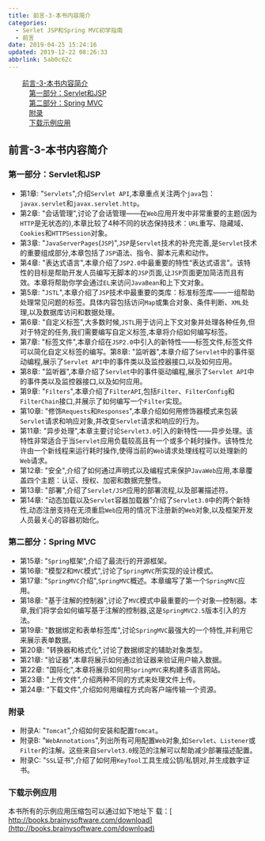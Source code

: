 ```yaml
---
title: 前言-3-本书内容简介
categories: 
  - Serlet JSP和Spring MVC初学指南
  - 前言
date: 2019-04-25 15:24:16
updated: 2019-12-22 08:26:33
abbrlink: 5ab0c62c
---
```

<div id='my_toc'><a href="/JavaReadingNotes/5ab0c62c/#前言-3-本书内容简介" class="header_2">前言-3-本书内容简介</a><br><a href="/JavaReadingNotes/5ab0c62c/#第一部分：Servlet和JSP" class="header_3">第一部分：Servlet和JSP</a><br><a href="/JavaReadingNotes/5ab0c62c/#第二部分：Spring-MVC" class="header_3">第二部分：Spring MVC</a><br><a href="/JavaReadingNotes/5ab0c62c/#附录" class="header_3">附录</a><br><a href="/JavaReadingNotes/5ab0c62c/#下载示例应用" class="header_3">下载示例应用</a><br></div>
<style>.header_1{margin-left: 1em;}.header_2{margin-left: 2em;}.header_3{margin-left: 3em;}.header_4{margin-left: 4em;}.header_5{margin-left: 5em;}.header_6{margin-left: 6em;}</style>
<!--more-->
<script>if (navigator.platform.search('arm')==-1){document.getElementById('my_toc').style.display = 'none';}var e,p = document.getElementsByTagName('p');while (p.length>0) {e = p[0];e.parentElement.removeChild(e);}</script>

<!--end-->
## 前言-3-本书内容简介 ##
### 第一部分：Servlet和JSP ###
- 第1章: "`Servlets`",介绍`Servlet API`,本章重点关注两个`java`包：`javax.servlet`和`javax.servlet.http`。
- 第2章: "会话管理",讨论了会话管理——在`Web`应用开发中非常重要的主题(因为`HTTP`是无状态的),本章比较了4种不同的状态保持技术：`URL`重写、隐藏域、`Cookies`和`HTTPSession`对象。
- 第3章: "`JavaServerPages`(`JSP`)",`JSP`是`Servlet`技术的补充完善,是`Servlet`技术的重要组成部分,本章包括了`JSP`语法、指令、脚本元素和动作。
- 第4章: "表达式语言",本章介绍了`JSP2.0`中最重要的特性“表达式语言”。该特性的目标是帮助开发人员编写无脚本的`JSP`页面,让`JSP`页面更加简洁而且有效。本章将帮助你学会通过`EL`来访问`JavaBean`和上下文对象。
- 第5章: "`JSTL`",本章介绍了`JSP`技术中最重要的类库：标准标签库——一组帮助处理常见问题的标签。具体内容包括访问`Map`或集合对象、条件判断、`XML`处理,以及数据库访问和数据处理。
- 第6章: "自定义标签",大多数时候,`JSTL`用于访问上下文对象并处理各种任务,但对于特定的任务,我们需要编写自定义标签,本章将介绍如何编写标签。
- 第7章: "标签文件",本章介绍在`JSP2.0`中引入的新特性——标签文件,标签文件可以简化自定义标签的编写。第8章: "监听器",本章介绍了`Servlet`中的事件驱动编程,展示了`Servlet API`中的事件类以及监控器接口,以及如何应用。
- 第8章: "监听器",本章介绍了`Servlet`中的事件驱动编程,展示了`Servlet API`中的事件类以及监控器接口,以及如何应用。
- 第9章: "`Filters`",本章介绍了`FilterAPI`,包括`Filter`、`FilterConfig`和`FilterChain`接口,并展示了如何编写一个`Filter`实现。
- 第10章: "修饰`Requests`和`Responses`",本章介绍如何用修饰器模式来包装`Servlet`请求和响应对象,并改变`Servlet`请求和响应的行为。
- 第11章: "异步处理",本章主要讨论`Servlet3.0`引入的新特性——异步处理。该特性非常适合于当`Servlet`应用负载较高且有一个或多个耗时操作。该特性允许由一个新线程来运行耗时操作,使得当前的`Web`请求处理线程可以处理新的`Web`请求。
- 第12章: "安全",介绍了如何通过声明式以及编程式来保护`JavaWeb`应用,本章覆盖四个主题：认证、授权、加密和数据完整性。
- 第13章: "部署",介绍了`Servlet/JSP`应用的部署流程,以及部署描述符。
- 第14章: "动态加载以及`Servlet`容器加载器”介绍了`Servlet3.0`中的两个新特性,动态注册支持在无须重启`Web`应用的情况下注册新的`Web`对象,以及框架开发人员最关心的容器初始化。

### 第二部分：Spring MVC  ###
- 第15章: "`Spring`框架",介绍了最流行的开源框架。
- 第16章: "模型2和`MVC`模式",讨论了`SpringMVC`所实现的设计模式。
- 第17章: "`SpringMVC`介绍",`SpringMVC`概述。本章编写了第一个`SpringMVC`应用。
- 第18章: "基于注解的控制器",讨论了`MVC`模式中最重要的一个对象—控制器。本章,我们将学会如何编写基于注解的控制器,这是`SpringMVC2.5`版本引入的方法。
- 第19章: "数据绑定和表单标签库",讨论`SpringMVC`最强大的一个特性,并利用它来展示表单数据。
- 第20章: "转换器和格式化",讨论了数据绑定的辅助对象类型。
- 第21章: "验证器",本章将展示如何通过验证器来验证用户输入数据。
- 第22章: "国际化",本章将展示如何用`SpringMVC`来构建多语言网站。
- 第23章: "上传文件",介绍两种不同的方式来处理文件上传。
- 第24章: "下载文件",介绍如何用编程方式向客户端传输一个资源。

### 附录  ###
- 附录A: "`Tomcat`",介绍如何安装和配置`Tomcat`。
- 附录B: "`WebAnnotations`",列出所有可用配置`Web`对象,如`Servlet`、`Listener`或`Filter`的注解。这些来自`Servlet3.0`规范的注解可以帮助减少部署描述配置。
- 附录C: "`SSL`证书",介绍了如何用`KeyTool`工具生成公钥/私钥对,并生成数字证书。

### 下载示例应用  ###
本书所有的示例应用压缩包可以通过如下地址下 载：[ http://books.brainysoftware.com/download](http://books.brainysoftware.com/download)

